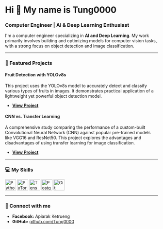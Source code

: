 Hi 👋 My name is Tung0000
=========================

### Computer Engineer | AI & Deep Learning Enthusiast

I'm a computer engineer specializing in **AI and Deep Learning**. My work primarily involves building and optimizing models for computer vision tasks, with a strong focus on object detection and image classification.

---

### 🚀 Featured Projects

#### **Fruit Detection with YOLOv8s**
This project uses the YOLOv8s model to accurately detect and classify various types of fruits in images. It demonstrates practical application of a lightweight yet powerful object detection model.
- [**View Project**](https://github.com/Tung0000/Detection_CS_Fruit_Yolov8s.git)

#### **CNN vs. Transfer Learning**
A comprehensive study comparing the performance of a custom-built Convolutional Neural Network (CNN) against popular pre-trained models like VGG16 and ResNet50. This project explores the advantages and disadvantages of using transfer learning for image classification.
- [**View Project**](https://github.com/Tung0000/Dfferent_transfer-model-and-cnn.git)

---

### 💻 My Skills

<p align="left">
  <a href="https://www.python.org/" target="_blank" rel="noreferrer"><img src="https://raw.githubusercontent.com/danielcranney/readme-generator/main/public/icons/skills/python-colored.svg" alt="Python" title="Python" width="36" height="36" /></a>
  <a href="https://pytorch.org/" target="_blank" rel="noreferrer"><img src="https://raw.githubusercontent.com/danielcranney/readme-generator/main/public/icons/skills/pytorch-colored.svg" alt="PyTorch" title="PyTorch" width="36" height="36" /></a>
  <a href="https://www.tensorflow.org/" target="_blank" rel="noreferrer"><img src="https://raw.githubusercontent.com/danielcranney/readme-generator/main/public/icons/skills/tensorflow-colored.svg" alt="TensorFlow" title="TensorFlow" width="36" height="36" /></a>
  <a href="https://www.postgresql.org/" target="_blank" rel="noreferrer"><img src="https://raw.githubusercontent.com/danielcranney/readme-generator/main/public/icons/skills/postgresql-colored.svg" alt="PostgreSQL" title="PostgreSQL" width="36" height="36" /></a>
  <a href="https://git-scm.com/" target="_blank" rel="noreferrer"><img src="https://raw.githubusercontent.com/danielcranney/readme-generator/main/public/icons/skills/git-colored.svg" alt="Git" title="Git" width="36" height="36" /></a>
</p>

---

### 🔗 Connect with me

* **Facebook:** Apiarak Ketrueng
* **GitHub:** [github.com/Tung0000](https://github.com/Tung0000)
